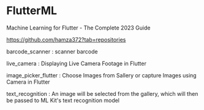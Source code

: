 # FlutterML
Machine Learning for Flutter - The Complete 2023 Guide

https://github.com/hamza372?tab=repositories


barcode_scanner : scanner barcode 

live_camera : Displaying Live Camera Footage in Flutter

image_picker_flutter : Choose Images from Sallery or capture Images using Camera in Flutter

text_recognition : An image will be selected from the gallery, which will then be passed to ML Kit's text recognition model
